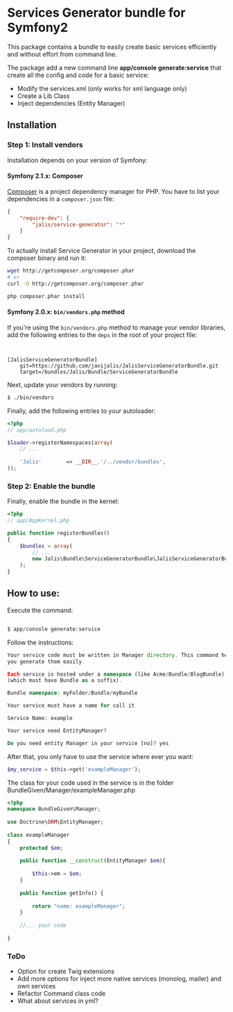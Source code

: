 # Services Generator bundle for Symfony2

This package contains a bundle to easily create basic services efficiently and without effort from command line.

The package add a new command line <strong>app/console generate:service</strong> that create all the config and code for a basic service:

- Modify the services.xml (only works for xml language only)
- Create a Lib Class
- Inject dependencies (Entity Manager)

## Installation

### Step 1: Install vendors

Installation depends on your version of Symfony:

#### Symfony 2.1.x: Composer

[Composer](http://packagist.org/about-composer) is a project dependency manager for PHP. You have to list
your dependencies in a `composer.json` file:

``` json
{
    "require-dev": {
        "jalis/service-generator": "*"
    }
}
```
To actually install Service Generator in your project, download the composer binary and run it:

``` bash
wget http://getcomposer.org/composer.phar
# or
curl -O http://getcomposer.org/composer.phar

php composer.phar install
```

#### Symfony 2.0.x: `bin/vendors.php` method

If you're using the `bin/vendors.php` method to manage your vendor libraries,
add the following entries to the `deps` in the root of your project file:

```


[JalisServiceGeneratorBundle]
    git=https://github.com/javijalis/JalisServiceGeneratorBundle.git
    target=/bundles/Jalis/Bundle/ServiceGeneratorBundle
```

Next, update your vendors by running:

``` bash
$ ./bin/vendors
```

Finally, add the following entries to your autoloader:

``` php
<?php
// app/autoload.php

$loader->registerNamespaces(array(
    // ...
  
    'Jalis'        => __DIR__.'/../vendor/bundles',
));
```


### Step 2: Enable the bundle

Finally, enable the bundle in the kernel:

``` php
<?php
// app/AppKernel.php

public function registerBundles()
{
    $bundles = array(
        // ...
        new Jalis\Bundle\ServiceGeneratorBundle\JalisServiceGeneratorBundle(), 
    );
}
```

## How to use:

Execute the command:

``` php

$ app/console generate:service
```
Follow the instructions:

``` php
Your service code must be written in Manager directory. This command helps
you generate them easily.

Each service is hosted under a namespace (like Acme/Bundle/BlogBundle).
(which must have Bundle as a suffix).

Bundle namespace: myFolder/Bundle/myBundle

Your service must have a name for call it

Service Name: example

Your service need EntityManager?

Do you need entity Manager in your service [no]? yes

```
After that, you only have to use the service where ever you want:

``` php
$my_service = $this->get('exampleManager');
```

The class for your code used in the service is in the folder BundleGiven/Manager/exampleManager.php 
``` php
<?php
namespace BundleGiven\Manager;                                                                                                                                                                                                                                             
                                                                                
use Doctrine\ORM\EntityManager;                                                 
                                                                                                                                                                                                                                          
class exampleManager                                                               
{                                                                               
    protected $em;                                                              
                                                                                
    public function __construct(EntityManager $em){                             
                                                                                
        $this->em = $em;                                              
    }                                                                  
                                                                                                                                                            
    public function getInfo() {                                                 
                                                                      
        return "name: exampleManager";                                                                                                                          
    }                                                                           
    
    //... your code
                                                                                
}             
```

### ToDo

- Option for create Twig extensions
- Add more options for inject more native services (monolog, mailer) and own services
- Refactor Command class code
- What about services in yml?
